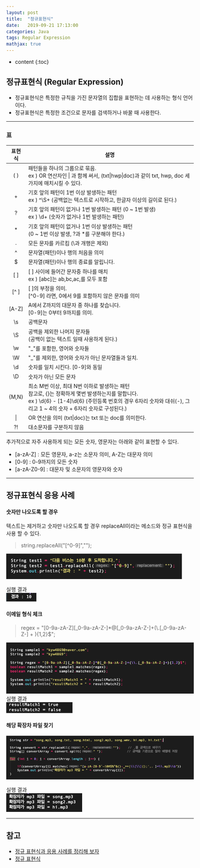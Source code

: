 ```yaml
---
layout: post
title:  "정규표현식"
date:   2019-09-21 17:13:00
categories: Java
tags: Regular Expression
mathjax: true
---
```


* content
{:toc}

## 정규표현식 (Regular Expression)
- 정규표현식은 특정한 규칙을 가진 문자열의 집합을 표현하는 데 사용하는 형식 언어이다.
- 정규표현식은 특정한 조건으로 문자를 검색하거나 바꿀 때 사용한다.  






---
### 표
|표현식|설명|
|:-----------------:|--------------------------------------------------------|
|( )|패턴들을 하나의 그룹으로 묶음. <br> ex ) OR 연산자인 \| 과 함께 써서, (txt\|hwp\|doc)과 같이 txt, hwp, doc 세가지에 매치시킬 수 있다.|
|+|기호 앞의 패턴이 1번 이상 발생하는 패턴 <br> ex ) ^\S+ (공백없는 텍스트로 시작하고, 한글자 이상의 길이로 된다.)|
|?|기호 앞의 패턴이 없거나 1번 발생하는 패턴 (0 ~ 1번 발생) <br> ex ) \d+ (숫자가 없거나 1번 발생하는 패턴)|
|*|기호 앞의 패턴이 없거나 1번 이상 발생하는 패턴 <br> (0 ~ 1번 이상 발생, ?과 *를 구분해야 한다.)|
|.|모든 문자를 카르킴 (\과 개행은 제외)|
|^|문자열(패턴)이나 행의 처음을 의미|
|$|문자열(패턴)이나 행의 종료를 알립니다.|
|[ ]|[ ] 사이에 들어간 문자중 하나를 매치 <br> ex ) [abc]는 ab,bc,ac,를 모두 포함|
|[^ ]|[ ]의 부정을 의미. <br> [^0-9] 라면, 0에서 9를 포함하지 않은 문자를 의미|
|[A-Z]|A에서 Z까지의 대문자 중 하나를 찾습니다. <br> [0-9]는 0부터 9까지를 의미.|
|\s|공백문자|
|\S|공백을 제외한 나머지 문자들 <br> (공백이 없는 텍스트 일때 사용하게 된다.)|
|\w|"_"를 포함한, 영어와 숫자들|
|\W|"_"를 제외한, 영어와 숫자가 아닌 문자열들과 일치.|
|\d|숫자를 일치 시킨다. [0-9]와 동일|
|\D|숫자가 아닌 모든 문자|
|{M,N}|최소 M번 이상, 최대 N번 이하로 발생하는 패턴 <br> 참고로, {}는 정확하게 몇번 발생하는지를 말합니다. <br> ex ) \d{6} \- [1-4]\d{6} (주민등록 번호의 경우 6자리 숫자와 대쉬(-), 그리고 1 ~ 4의 숫자 + 6자리 숫자로 구성된다.)|
|\||OR 연산을 의미 (txt\|doc)는 txt 또는 doc를 의미한다.|
|?!|대소문자를 구분하지 않음|

추가적으로 자주 사용하게 되는 모든 숫자, 영문자는 아래와 같이 표현할 수 있다.
- [a-zA-Z] : 모든 영문자, a-z는 소문자 의미, A-Z는 대문자 의미
- [0-9] : 0-9까지의 모든 숫자
- [a-zA-Z0-9] : 대문자 및 소문자의 영문자와 숫자

---
## 정규표현식 응용 사례
#### 숫자만 나오도록 할 경우
텍스트는 제거하고 숫자만 나오도록 할 경우 replaceAll이라는 메소드와 정규 표현식을 사용 할 수 있다.
> string.replaceAll("[^0-9]","");

![trace](/img/regular1.png)

실행 결과  
![trace](/img/regular2.png)

#### 이메일 형식 체크
> regex = "[0-9a-zA-Z][_0-9a-zA-Z-]*@[_0-9a-zA-Z-]+(\\.[_0-9a-zA-Z-] + ){1,2}$";

![trace](/img/regular3.png)
실행 결과  
![trace](/img/regular4.png)

#### 해당 확장차 파일 찾기
![trace](/img/regular5.png)

실행 결과  
![trace](/img/regular6.png)


---
## 참고  

* [정규 표현식과  응용 사례를 정리해 보자](https://developer88.tistory.com/89?category=219608)  
* [정규 표현식](https://developer88.tistory.com/89?category=219608)  
